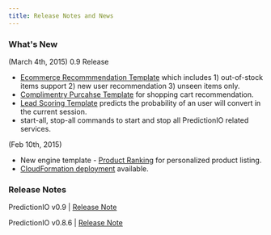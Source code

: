 ```yaml
---
title: Release Notes and News
---
```


### What's New
(March 4th, 2015)
0.9 Release 
- [Ecommerce Recommmendation Template](http://templates.prediction.io/repositories/7) which includes 1) out-of-stock items support 2) new user recommendation 3) unseen items only. 
- [Complimentry Purcahse Template](http://templates.prediction.io/repositories/11) for shopping cart recommendation.
- [Lead Scoring Template](http://templates.prediction.io/repositories/10) predicts the probability of an user will convert in the current session.
- start-all, stop-all commands to start and stop all PredictionIO related services. 

(Feb 10th, 2015)
- New engine template - [Product Ranking](/../templates/productranking/quickstart/) for personalized product listing. 
- [CloudFormation deployment](/../production/deploy-cloudformation/) available. 

### Release Notes
PredictionIO v0.9 | [Release Note](https://predictionio.atlassian.net/projects/PDIO/versions/13400)

PredictionIO v0.8.6 | [Release Note](https://predictionio.atlassian.net/jira/secure/ReleaseNote.jspa?projectId=10000&version=13300)
